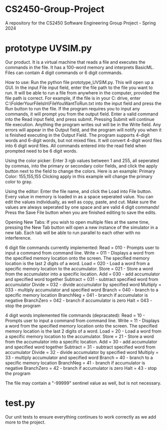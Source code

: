 # CS2450-Group-Project
A repository for the CS2450 Software Engineering Group Project - Spring 2024

# prototype UVSIM.py
Our product. It is a virtual machine that reads a file and executes the commands in the file. It has a 100-word memory and interprets BasicML. Files can contain 4 digit commands or 6 digit commands.

How to use: 
Run the python file prototype_UVSIM.py. This will open up a GUI. In the input File input field, enter the file path to the file you want to run. It will be able to run a file from anywhere in the computer, provided the file path is correct. For example, if the file is in your C: drive, enter C:\FolderYourFileIsIn\FileYouWantToRun.txt into the input field and press the Run button to run the file. If the program requires you to input any commands, it will prompt you from the output field. Enter a valid command into the Read input field, and press submit. Pressing Submit will continue file execution. Anything the program writes out will be in the Write field. Any errors will appear in the Output field, and the program will notify you when it is finished executing in the Output Field. The program supports 4-digit words and 6-digit words, but not mixed files. It will convert 4-digit word files into 6 digit word files. All commands entered into the read field when prompted need to be 6 digit words.

Using the color picker: 
Enter 3 rgb values between 1 and 255, all seperated by commas, into the primary or secondary color fields, and click the apply button next to the field to change the colors. 
Here is an example: 
Primary Color: 155,155,155
Clicking apply in this example will change the primary color to gray.

Using the editor:
Enter the file name, and click the Load into File button. Every value in memory is loaded in as a space seperated value. You can edit the values individually, as well as copy, paste, and cut. 
Make sure the values are always seperated by one space and are valid 4 digit commands! Press the Save File button when you are finished editing to save the edits. 

Opening New Tabs:
If you wish to open multiple files at the same time, pressing the New Tab button will open a new instance of the simulator in a new tab. Each tab will be able to run parallel to each other with no interference. 

6 digit file commands currently implemented:
Read = 010 - Prompts user to input a command from command line.
Write = 011 - Displays a word from the specified memory location onto the screen. The specified memory location is the last 2 digits of a word.
Load = 020 - Load a word from a specific memory location to the accumulator.
Store = 021 - Store a word from the accumulator into a specific location. 
Add = 030 - add accumulator and specified word together
Subtract = 031 - subtract specified word from accumulator
Divide = 032 - divide accumulator by specified word
Multiply = 033 - multiply accumulator and specified word
Branch = 040 - branch to a specific memory location
BranchNeg = 041 - branch if accumulator is negative
BranchZero = 042 - branch if accumulator is zero
Halt = 043 - stop the program

4 digit words implemented file commands (depracated):
Read = 10 - Prompts user to input a command from command line.
Write = 11 - Displays a word from the specified memory location onto the screen. The specified memory location is the last 2 digits of a word.
Load = 20 - Load a word from a specific memory location to the accumulator.
Store = 21 - Store a word from the accumulator into a specific location. 
Add = 30 - add accumulator and specified word together
Subtract = 31 - subtract specified word from accumulator
Divide = 32 - divide accumulator by specified word
Multiply = 33 - multiply accumulator and specified word
Branch = 40 - branch to a specific memory location
BranchNeg = 41 - branch if accumulator is negative
BranchZero = 42 - branch if accumulator is zero
Halt = 43 - stop the program

The file may contain a "-99999" sentinel value as well, but is not necessary. 

# test.py
Our unit tests to ensure everything continues to work correctly as we add more to the project.
